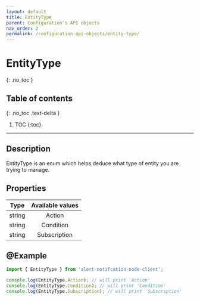 ```yaml
---
layout: default
title: EntityType
parent: Configuration's API objects
nav_order: 2
permalink: /configuration-api-objects/entity-type/
---
```


# EntityType
{: .no_toc }

## Table of contents
{: .no_toc .text-delta }

1. TOC
{:toc}

---

## Description

EntityType is an enum which helps deduce what type of entity you are trying to manage.

## Properties

| Type  | Available values |
|:-----:|:----------------:|
|string |     Action       |
|string |    Condition     |
|string |   Subscription   |

## @Example

```js
import { EntityType } from 'alert-notifcation-node-client';

console.log(EntityType.Action); // will print 'Action'
console.log(EntityType.Condition); // will print 'Condition'
console.log(EntityType.Subscription); // will print 'Subscription'
```
